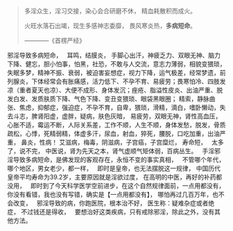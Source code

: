 > 多淫众生，淫习交接，染心会合研磨不休， 精血耗散积而成火。
> 
>  火旺水落石出竭，现生多感神志委靡， 畏风寒炎热，**多病短命**。
> 
>  ————《首楞严经》

邪淫导致多病短命，
&nbsp;
耳鸣，结膜炎， 手脚心出汗，神疲乏力、双眼无神、脑力下降、健忘，胆小怕事，怕黑，社恐，不敢与人交流，意志力薄弱，相貌变猥琐，失眠多梦，精神不振、衰弱，被迫害妄想症，视力下降，运气极差，经常梦遗，前列腺炎，下体经常会有胀痛感，活力低下、不孕不育、易疲劳；畏寒怕冷、四肢发凉（重者夏天也凉）、大便不成形、身体发沉；痤疮、脂溢性皮炎、出油严重、脱发白发、发质肤质下降、气色下降、变丑变猥琐、眼袋黑眼圈；
精索，静脉曲张、焦虑，抑郁症，强迫症，不孕不育，自卑，猥琐，滑精，滴白，嗜卧懒动，失去斗志，脾肾阳虚，虚胖，疑病，肤色灰暗，
易疲劳，双眼无神，肾性高血压，心胀不适，霉运不断，人际关系差，工作不顺，人生不顺，身体发愁，脱发，骨质疏松，心悸，死精弱精，体虚多汗，尿血，射血，猝死，腰脱，口吃加重，出油严重，
鼻炎，性病！ 艾滋病，梅毒，阴滋病，子宫癌，子宫糜烂，
寿命短，
&nbsp;
太多了，说不完，
中医说，肾为先天之本，肾气虚顺气矩体弱，百病丛生。
&nbsp;
手淫邪淫导致多病短命，是佛发现的客观存在，永恒不变的事实真相，
&nbsp;
不管哪个年代，哪个地区，男女老少，都一样，
&nbsp;
即时是皇帝，也无法摆脱这一规律，
中国历代皇帝平均寿命为39.2岁，主要原因就是淫欲过度，
在高明的中医，再好的补药都没用，
&nbsp;
即时到了今天科学医学空前进步，在这个自然规律面前，一点用都没有，
你没有看错，我也没有写错，确实是【一点用都没有】，
哪怕再过几百万年，也不会改变，
&nbsp;
邪淫导致的病，你跑医院，根本治不好，
医生称：疑难杂症或者绝症，
不过钱还是得收，
&nbsp;
要想治好这类疾病，只有戒除邪淫，除此之外，没有其他方法。





